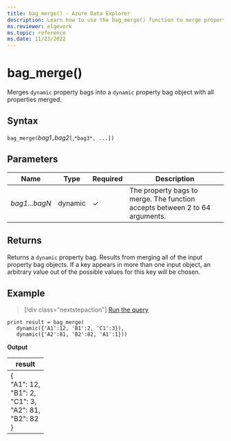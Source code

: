```yaml
---
title: bag_merge() - Azure Data Explorer 
description: Learn how to use the bag_merge() function to merge property bags.
ms.reviewer: elgevork
ms.topic: reference
ms.date: 11/23/2022
---
```

# bag_merge()

Merges `dynamic` property bags into a `dynamic` property bag object with all properties merged.

## Syntax

`bag_merge(`*bag1*`,`*bag2*`[`,`*bag3*, ...])`

## Parameters

| Name | Type | Required | Description |
| -- | -- | -- | -- |
| *bag1...bagN* | dynamic | &check; | The property bags to merge. The function accepts between 2 to 64 arguments. |

## Returns

Returns a `dynamic` property bag. Results from merging all of the input property bag objects. If a key appears in more than one input object, an arbitrary value out of the possible values for this key will be chosen.

## Example

> [!div class="nextstepaction"]
> <a href="https://dataexplorer.azure.com/clusters/help/databases/Samples?query=H4sIAAAAAAAAAysoyswrUShKLS7NKVGwVUhKTI/PTS1KT9XgUlBQSKnMS8zNTNaoVnc0VLcyNNJRUHcCMkC0M5A2rtXUQVNmpG5lYQhSBmKA1IE11mpqAgDRMHuwaAAAAA==" target="_blank">Run the query</a>

```kusto
print result = bag_merge(
   dynamic({'A1':12, 'B1':2, 'C1':3}),
   dynamic({'A2':81, 'B2':82, 'A1':1}))
```

**Output**

|result|
|---|
|{<br>  "A1": 12,<br>  "B1": 2,<br>  "C1": 3,<br>  "A2": 81,<br>  "B2": 82<br>}|
